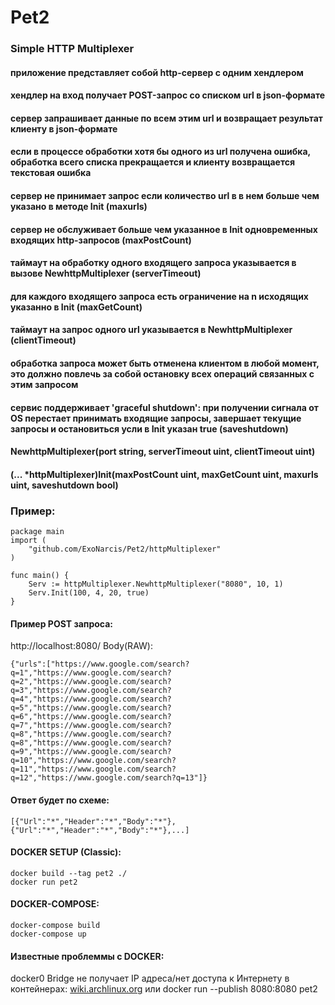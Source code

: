 # Pet2
### Simple HTTP Multiplexer   
#### приложение представляет собой http-сервер с одним хендлером   
#### хендлер на вход получает POST-запрос со списком url в json-формате   
#### сервер запрашивает данные по всем этим url и возвращает результат клиенту в json-формате   
#### если в процессе обработки хотя бы одного из url получена ошибка, обработка всего списка прекращается и клиенту возвращается текстовая ошибка    
#### сервер не принимает запрос если количество url в в нем больше чем указано в методе Init (maxurls)
#### сервер не обслуживает больше чем указанное в Init одновременных входящих http-запросов (maxPostCount)
#### таймаут на обработку одного входящего запроса указывается в вызове NewhttpMultiplexer (serverTimeout)
#### для каждого входящего запроса есть ограничение на n исходящих указанно в Init (maxGetCount)
#### таймаут на запрос одного url указывается в NewhttpMultiplexer (clientTimeout)
#### обработка запроса может быть отменена клиентом в любой момент, это должно повлечь за собой остановку всех операций связанных с этим запросом   
#### сервис поддерживает 'graceful shutdown': при получении сигнала от OS перестает принимать входящие запросы, завершает текущие запросы и остановиться усли в Init указан true (saveshutdown)  

#### NewhttpMultiplexer(port string, serverTimeout uint, clientTimeout uint)
#### (... *httpMultiplexer)Init(maxPostCount uint, maxGetCount uint, maxurls uint, saveshutdown bool)

### Пример:
```
package main
import (
	"github.com/ExoNarcis/Pet2/httpMultiplexer"
)

func main() {
	Serv := httpMultiplexer.NewhttpMultiplexer("8080", 10, 1)
	Serv.Init(100, 4, 20, true)
}
```

#### Пример POST запроса:
http://localhost:8080/
Body(RAW):
```
{"urls":["https://www.google.com/search?q=1","https://www.google.com/search?q=2","https://www.google.com/search?q=3","https://www.google.com/search?q=4","https://www.google.com/search?q=5","https://www.google.com/search?q=6","https://www.google.com/search?q=7","https://www.google.com/search?q=8","https://www.google.com/search?q=8","https://www.google.com/search?q=9","https://www.google.com/search?q=10","https://www.google.com/search?q=11","https://www.google.com/search?q=12","https://www.google.com/search?q=13"]}
```
#### Ответ будет по схеме:
```
[{"Url":"*","Header":"*","Body":"*"},{"Url":"*","Header":"*","Body":"*"},...]
```
#### DOCKER SETUP (Classic):
```
docker build --tag pet2 ./  
docker run pet2  
```

####  DOCKER-COMPOSE:
```
docker-compose build
docker-compose up 
```

#### Известные проблеммы с DOCKER:
docker0 Bridge не получает IP адреса/нет доступа к Интернету в контейнерах:
[wiki.archlinux.org](https://wiki.archlinux.org/title/Docker_(%D0%A0%D1%83%D1%81%D1%81%D0%BA%D0%B8%D0%B9)#docker0_Bridge_%D0%BD%D0%B5_%D0%BF%D0%BE%D0%BB%D1%83%D1%87%D0%B0%D0%B5%D1%82_IP_%D0%B0%D0%B4%D1%80%D0%B5%D1%81%D0%B0/%D0%BD%D0%B5%D1%82_%D0%B4%D0%BE%D1%81%D1%82%D1%83%D0%BF%D0%B0_%D0%BA_%D0%98%D0%BD%D1%82%D0%B5%D1%80%D0%BD%D0%B5%D1%82%D1%83_%D0%B2_%D0%BA%D0%BE%D0%BD%D1%82%D0%B5%D0%B9%D0%BD%D0%B5%D1%80%D0%B0%D1%85)
или 
docker run --publish 8080:8080 pet2 